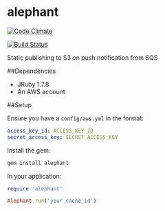 alephant
=========

[![Code Climate](https://codeclimate.com/repos/52cd866de30ba018f10000a2/badges/5d9c02131201565a630e/gpa.png)](https://codeclimate.com/repos/52cd866de30ba018f10000a2/feed)

[![Build Status](https://travis-ci.org/kenoir/alephant.png?branch=master)](https://travis-ci.org/kenoir/alephant)

Static publishing to S3 on push notification from SQS

##Dependencies

- JRuby 1.7.8
- An AWS account

##Setup

Ensure you have a `config/aws.yml` in the format:
```yaml
access_key_id: ACCESS_KEY_ID
secret_access_key: SECRET_ACCESS_KEY
```

Install the gem:
```sh
gem install alephant
```

In your application:
```rb
require 'alephant'

Alephant.run('your_cache_id')
```

